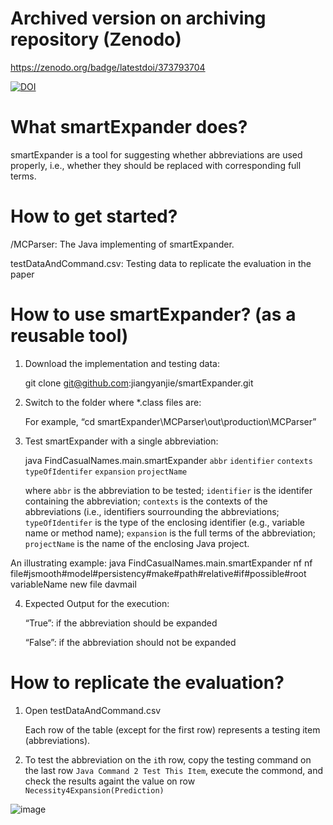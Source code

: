 # Archived version on archiving repository (Zenodo)

https://zenodo.org/badge/latestdoi/373793704

[![DOI](https://zenodo.org/badge/DOI/10.5281/zenodo.4899710.svg)](https://doi.org/10.5281/zenodo.4899710)

# What smartExpander does?

smartExpander is a tool for suggesting whether abbreviations are used properly, i.e., whether they should be replaced with corresponding full terms. 

# How to get started? 

/MCParser: The Java implementing of smartExpander.

testDataAndCommand.csv: Testing data to replicate the evaluation in the paper

# How to use smartExpander? (as a reusable tool)
1. Download the implementation and testing data:

    git clone git@github.com:jiangyanjie/smartExpander.git
  
2. Switch to the folder where *.class files are:

     For example, “cd smartExpander\MCParser\out\production\MCParser”

3. Test smartExpander with a single abbreviation:

   java FindCasualNames.main.smartExpander `abbr` `identifier` `contexts` `typeOfIdentifer` `expansion` `projectName`

   where `abbr` is the abbreviation to be tested; `identifier` is the identifer containing the abbreviation; `contexts` is the contexts of the abbreviations (i.e., identifiers sourrounding the abbreviations; `typeOfIdentifer` is the type of the enclosing identifier (e.g., variable name or method name);  `expansion` is the full terms of the abbreviation; `projectName` is the name of the enclosing Java project. 
  
  An illustrating example:   java FindCasualNames.main.smartExpander nf nf file#jsmooth#model#persistency#make#path#relative#if#possible#root variableName new file davmail
  
 4. Expected Output for the execution: 

     “True”: if the abbreviation should be expanded

     “False”: if the abbreviation should not be expanded
     
# How to replicate the evaluation?

1. Open testDataAndCommand.csv

    Each row of the table  (except for the first row) represents a testing item (abbreviations).
    
2.  To test the abbreviation on the `i`th row, copy the testing command on the last row `Java Command 2 Test This Item`,  execute the commond, and check the results againt the value on row `Necessity4Expansion(Prediction)` 

![image](https://user-images.githubusercontent.com/10864327/120813783-cf56f380-c580-11eb-97df-7a03a06af20e.png)

     

     

